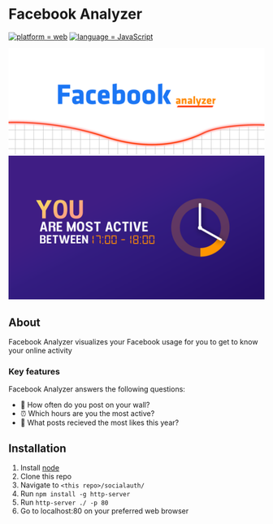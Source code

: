 # Facebook Analyzer

[![platform = web](https://img.shields.io/badge/platform-web-13f27c.svg)](#)
[![language = JavaScript](https://img.shields.io/badge/language-javascript-ff45e6.svg)](#)

[![FacebookAnalyzer banner](/Anna_facebook_analyzer_banner.png?raw=true)](#)
[![FacebookAnalyzer banner2](/Anna_facebook_analyzer.png?raw=true)](#)


## About

Facebook Analyzer visualizes your Facebook usage for you to get to know your online activity  

### Key features

Facebook Analyzer answers the following questions:
- 💬 How often do you post on your wall?
- ⏰ Which hours are you the most active?
- 💙 What posts recieved the most likes this year?

## Installation

1. Install [node](https://nodejs.org/)
2. Clone this repo
3. Navigate to `<this repo>/socialauth/`
4. Run `npm install -g http-server`
5. Run `http-server ./ -p 80`
6. Go to localhost:80 on your preferred web browser

